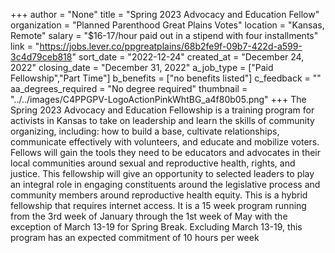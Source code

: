 +++
author = "None"
title = "Spring 2023 Advocacy and Education Fellow"
organization = "Planned Parenthood Great Plains Votes"
location = "Kansas, Remote"
salary = "$16-17/hour paid out in a stipend with four installments"
link = "https://jobs.lever.co/ppgreatplains/68b2fe9f-09b7-422d-a599-3c4d79ceb818"
sort_date = "2022-12-24"
created_at = "December 24, 2022"
closing_date = "December 31, 2022"
a_job_type = ["Paid Fellowship","Part Time"]
b_benefits = ["no benefits listed"]
c_feedback = ""
aa_degrees_required = "No degree required"
thumbnail = "../../images/C4PPGPV-LogoActionPinkWhtBG_a4f80b05.png"
+++
The Spring 2023 Advocacy and Education Fellowship is a training program for activists in Kansas to take on leadership and learn the skills of community organizing, including: how to build a base, cultivate relationships, communicate effectively with volunteers, and educate and mobilize voters. Fellows will gain the tools they need to be educators and advocates in their local communities around sexual and reproductive health, rights, and justice. This fellowship will give an opportunity to selected leaders to play an integral role in engaging constituents around the legislative process and community members around reproductive health equity. This is a hybrid fellowship that requires internet access. 
It is a 15 week program running from the 3rd week of January through the 1st week of May with the exception of March 13-19 for Spring Break. Excluding March 13-19, this program has an expected commitment of 10 hours per week